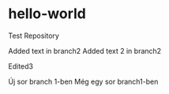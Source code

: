 # hello-world
Test Repository

Added text in branch2
Added text 2 in branch2

Edited3

Új sor branch 1-ben
Még egy sor branch1-ben